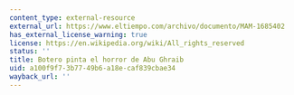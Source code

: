 ```yaml
---
content_type: external-resource
external_url: https://www.eltiempo.com/archivo/documento/MAM-1685402
has_external_license_warning: true
license: https://en.wikipedia.org/wiki/All_rights_reserved
status: ''
title: Botero pinta el horror de Abu Ghraib
uid: a100f9f7-3b77-49b6-a18e-caf839cbae34
wayback_url: ''
---
```

